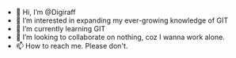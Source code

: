- 👋 Hi, I’m @Digiraff
- 👀 I’m interested in expanding my ever-growing knowledge of GIT
- 🌱 I’m currently learning GIT
- 💞️ I’m looking to collaborate on nothing, coz I wanna work alone.
- 📫 How to reach me. Please don't.

<!---
Digiraff/Digiraff is a ✨ special ✨ repository because its my repository.
--->
